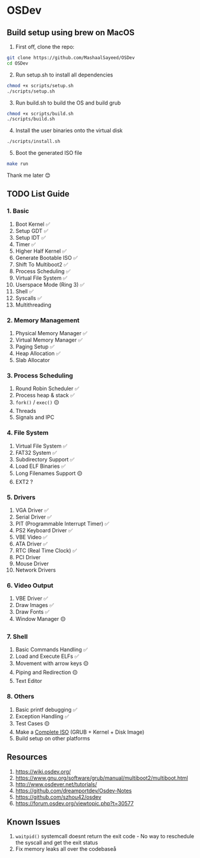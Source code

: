 # OSDev

## Build setup using brew on MacOS

1. First off, clone the repo:
```bash
git clone https://github.com/MashaalSayeed/OSDev
cd OSDev
```
2. Run setup.sh to install all dependencies
```bash
chmod +x scripts/setup.sh
./scripts/setup.sh
```

3. Run build.sh to build the OS and build grub
```bash
chmod +x scripts/build.sh
./scripts/build.sh
```

4. Install the user binaries onto the virtual disk
```bash
./scripts/install.sh
```

5. Boot the generated ISO file
```bash
make run
```

Thank me later 😊

## TODO List Guide

### 1. Basic

1. Boot Kernel ✅
2. Setup GDT ✅
4. Setup IDT ✅
5. Timer ✅
6. Higher Half Kernel ✅
7. Generate Bootable ISO ✅
8. Shift To Multiboot2 ✅
9. Process Scheduling ✅
10. Virtual File System ✅
11. Userspace Mode (Ring 3) ✅
12. Shell ✅
13. Syscalls ✅
14. Multithreading 

### 2. Memory Management

1. Physical Memory Manager ✅
2. Virtual Memory Manager ✅
3. Paging Setup ✅
4. Heap Allocation ✅
5. Slab Allocator

### 3. Process Scheduling

1. Round Robin Scheduler ✅
2. Process heap & stack ✅
3. `fork()` / `exec()` 🟡
4. Threads
5. Signals and IPC

### 4. File System

1. Virtual File System ✅
2. FAT32 System ✅
3. Subdirectory Support ✅
4. Load ELF Binaries ✅
5. Long Filenames Support 🟡
6. EXT2 ?

### 5. Drivers

1. VGA Driver ✅
2. Serial Driver ✅
3. PIT (Programmable Interrupt Timer) ✅
4. PS2 Keyboard Driver ✅
5. VBE Video ✅
6. ATA Driver ✅
7. RTC (Real Time Clock) ✅
8. PCI Driver
9. Mouse Driver
10. Network Drivers

### 6. Video Output

1. VBE Driver ✅
2. Draw Images ✅
3. Draw Fonts ✅
4. Window Manager 🟡

### 7. Shell

1. Basic Commands Handling ✅
2. Load and Execute ELFs ✅
3. Movement with arrow keys 🟡
4. Piping and Redirection 🟡
5. Text Editor

### 8. Others

1. Basic printf debugging ✅
3. Exception Handling ✅
4. Test Cases 🟡
5. Make a [Complete ISO](https://wiki.osdev.org/GRUB#Disk_image_instructions) (GRUB + Kernel + Disk Image)
6. Build setup on other platforms 

## Resources

1. https://wiki.osdev.org/
2. https://www.gnu.org/software/grub/manual/multiboot2/multiboot.html
3. http://www.osdever.net/tutorials/
4. https://github.com/dreamportdev/Osdev-Notes
5. https://github.com/szhou42/osdev
6. https://forum.osdev.org/viewtopic.php?t=30577

## Known Issues

1. `waitpid()` systemcall doesnt return the exit code - No way to reschedule the syscall and get the exit status
2. Fix memory leaks all over the codebaseå